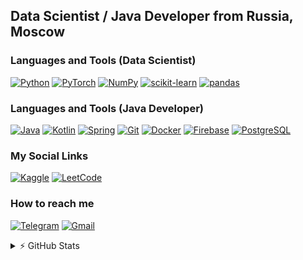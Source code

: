 ## Data Scientist / Java Developer from Russia, Moscow

### Languages and Tools (Data Scientist)
[![Python](https://img.shields.io/badge/-python-090909?style=for-the-badge&logo=python)](https://github.com/AMRPH)
[![PyTorch](https://img.shields.io/badge/-Pytorch-090909?style=for-the-badge&logo=pytorch)](https://github.com/AMRPH)
[![NumPy](https://img.shields.io/badge/-NumPy-090909?style=for-the-badge&logo=NumPy)](https://github.com/AMRPH)
[![scikit-learn](https://img.shields.io/badge/-scikitlearn-090909?style=for-the-badge&logo=scikitlearn)](https://github.com/AMRPH)
[![pandas](https://img.shields.io/badge/-pandas-090909?style=for-the-badge&logo=pandas)](https://github.com/AMRPH)

### Languages and Tools (Java Developer)
[![Java](https://img.shields.io/badge/-jdava-090909?style=for-the-badge&logo=java)](https://github.com/AMRPH)
[![Kotlin](https://img.shields.io/badge/-Kotlin-090909?style=for-the-badge&logo=Kotlin)](https://github.com/AMRPH)
[![Spring](https://img.shields.io/badge/-Spring-090909?style=for-the-badge&logo=Spring)](https://github.com/AMRPH)
[![Git](https://img.shields.io/badge/-git-090909?style=for-the-badge&logo=Git)](https://github.com/AMRPH)
[![Docker](https://img.shields.io/badge/-Docker-090909?style=for-the-badge&logo=Docker)](https://github.com/AMRPH)
[![Firebase](https://img.shields.io/badge/-Firebase-090909?style=for-the-badge&logo=Firebase)](https://github.com/AMRPH)
[![PostgreSQL](https://img.shields.io/badge/-sql-090909?style=for-the-badge&logo=PostgreSQL)](https://github.com/AMRPH)

### My Social Links
[![Kaggle](https://img.shields.io/badge/-Kaggle-090909?style=for-the-badge&logo=kaggle)](https://www.kaggle.com/shidlovskiy)
[![LeetCode](https://img.shields.io/badge/-LeetCode-090909?style=for-the-badge&logo=leetcode)](https://leetcode.com/AMRPH/)

### How to reach me
[![Telegram](https://img.shields.io/badge/-Telegram-090909?style=for-the-badge&logo=telegram)](https://t.me/shdlvvv)
[![Gmail](https://img.shields.io/badge/-gmail-090909?style=for-the-badge&logo=gmail)](mailto:shiidlovskiy@gmail.com)

<details>
<summary>⚡ GitHub Stats</summary>

  [![Top Languages](https://github-readme-stats.vercel.app/api/top-langs/?username=e0xextazy&layout=compact&theme=tokyonight)](https://github.com/e0xextazy)
  
  [![e0xextazy's github stats](https://github-readme-stats.vercel.app/api?username=e0xextazy&show_icons=true?count_private=true&theme=tokyonight)](https://github.com/e0xextazy)

</details>
